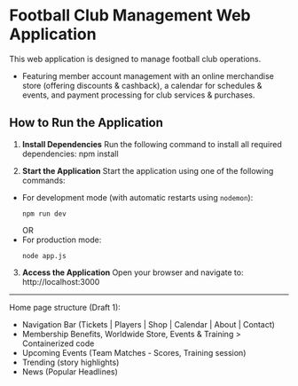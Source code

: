# Football Club Management Web Application
This web application is designed to manage football club operations.
- Featuring member account management with an online merchandise store (offering discounts & cashback), a calendar for schedules & events, and payment processing for club services & purchases.

## How to Run the Application
1. **Install Dependencies**
   Run the following command to install all required dependencies: npm install

2. **Start the Application**
   Start the application using one of the following commands:
- For development mode (with automatic restarts using `nodemon`):
  ```
  npm run dev
  ```
  OR
- For production mode:
  ```
  node app.js
  ```
3. **Access the Application**
Open your browser and navigate to:
http://localhost:3000

----

Home page structure (Draft 1):
- Navigation Bar (Tickets | Players | Shop | Calendar | About | Contact)
- Membership Benefits, Worldwide Store, Events & Training > Containerized code
- Upcoming Events (Team Matches - Scores, Training session)
- Trending (story highlights)
- News (Popular Headlines)

